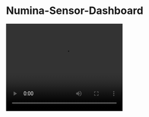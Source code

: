 # Numina-Sensor-Dashboard
<video width="320" height="240" controls>
  <source src="demo.mp4" type="video/mp4">
</video>
